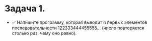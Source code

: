 # Задача 1.

- ✅ Напишите программу, которая выводит n первых элементов последовательности 122333444455555… (число повторяется столько раз, чему оно равно).
